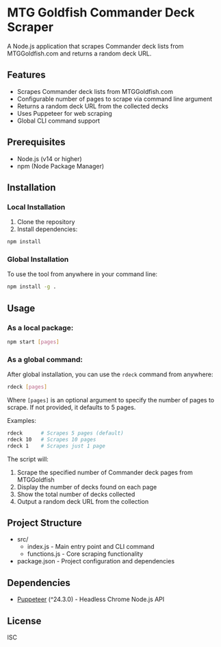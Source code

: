 # MTG Goldfish Commander Deck Scraper

A Node.js application that scrapes Commander deck lists from MTGGoldfish.com and returns a random deck URL.

## Features

- Scrapes Commander deck lists from MTGGoldfish.com
- Configurable number of pages to scrape via command line argument
- Returns a random deck URL from the collected decks
- Uses Puppeteer for web scraping
- Global CLI command support

## Prerequisites

- Node.js (v14 or higher)
- npm (Node Package Manager)

## Installation

### Local Installation

1. Clone the repository
2. Install dependencies:
```bash
npm install
```

### Global Installation

To use the tool from anywhere in your command line:

```bash
npm install -g .
```

## Usage

### As a local package:

```bash
npm start [pages]
```

### As a global command:

After global installation, you can use the `rdeck` command from anywhere:

```bash
rdeck [pages]
```

Where `[pages]` is an optional argument to specify the number of pages to scrape. If not provided, it defaults to 5 pages.

Examples:
```bash
rdeck      # Scrapes 5 pages (default)
rdeck 10   # Scrapes 10 pages
rdeck 1    # Scrapes just 1 page
```

The script will:
1. Scrape the specified number of Commander deck pages from MTGGoldfish
2. Display the number of decks found on each page
3. Show the total number of decks collected
4. Output a random deck URL from the collection

## Project Structure

- src/
  - index.js - Main entry point and CLI command
  - functions.js - Core scraping functionality
- package.json - Project configuration and dependencies

## Dependencies

- [Puppeteer](https://www.npmjs.com/package/puppeteer) (^24.3.0) - Headless Chrome Node.js API

## License

ISC
